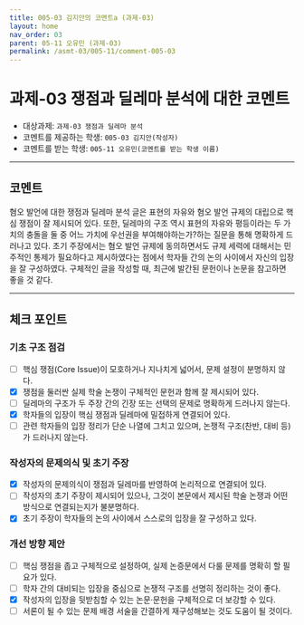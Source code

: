 ```yaml
---
title: 005-03 김지안의 코멘트a (과제-03) 
layout: home
nav_order: 03
parent: 05-11 오유민 (과제-03)
permalink: /asmt-03/005-11/comment-005-03
---
```


# 과제-03 쟁점과 딜레마 분석에 대한 코멘트

- 대상과제: `과제-03 쟁점과 딜레마 분석`
- 코멘트를 제공하는 학생: `005-03 김지안(작성자)` 
- 코멘트를 받는 학생: `005-11 오유민(코멘트를 받는 학생 이름)` 

---

## 코멘트

혐오 발언에 대한 쟁점과 딜레마 분석 글은 표현의 자유와 혐오 발언 규제의 대립으로 핵심 쟁점이 잘 제시되어 있다. 또한, 딜레마의 구조 역시 표현의 자유와 평등이라는 두 가치의 충돌을 둘 중 어느 가치에 우선권을 부여해야하는가?하는 질문을 통해 명확하게 드러나고 있다. 초기 주장에서는 혐오 발언 규제에 동의하면서도 규제 세력에 대해서는 민주적인 통제가 필요하다고 제시하였다는 점에서 학자들 간의 논의 사이에서 자신의 입장을 잘 구성하였다. 구체적인 글을 작성할 때, 최근에 발간된 문헌이나 논문을 참고하면 좋을 것 같다.

---

## 체크 포인트

### **기초 구조 점검**
- [ ] 핵심 쟁점(Core Issue)이 모호하거나 지나치게 넓어서, 문제 설정이 분명하지 않다.
- [x] 쟁점을 둘러싼 실제 학술 논쟁이 구체적인 문헌과 함께 잘 제시되어 있다.
- [ ] 딜레마의 구조가 두 주장 간의 긴장 또는 선택의 문제로 명확하게 드러나지 않는다.
- [x] 학자들의 입장이 핵심 쟁점과 딜레마에 밀접하게 연결되어 있다.
- [ ] 관련 학자들의 입장 정리가 단순 나열에 그치고 있으며, 논쟁적 구조(찬반, 대비 등)가 드러나지 않는다.

### **작성자의 문제의식 및 초기 주장**
- [x] 작성자의 문제의식이 쟁점과 딜레마를 반영하여 논리적으로 연결되어 있다.
- [ ] 작성자의 초기 주장이 제시되어 있으나, 그것이 본문에서 제시된 학술 논쟁과 어떤 방식으로 연결되는지가 불분명하다.
- [x] 초기 주장이 학자들의 논의 사이에서 스스로의 입장을 잘 구성하고 있다.

### **개선 방향 제안**
- [ ] 핵심 쟁점을 좁고 구체적으로 설정하여, 실제 논증문에서 다룰 문제를 명확히 할 필요가 있다.
- [ ] 학자 간의 대비되는 입장을 중심으로 논쟁적 구조를 선명히 정리하는 것이 좋다.
- [x] 작성자의 입장을 뒷받침할 수 있는 논문·문헌을 구체적으로 더 보강할 수 있다.
- [ ] 서론이 될 수 있는 문제 배경 서술을 간결하게 재구성해보는 것도 도움이 될 것이다.
